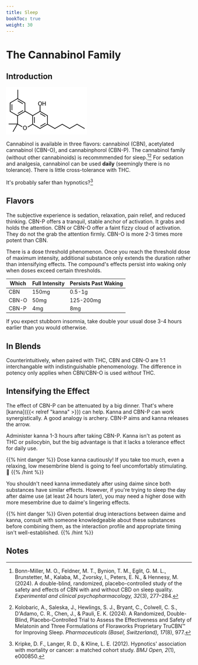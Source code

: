 ```yaml
---
title: Sleep
bookToc: true
weight: 30
---
```


# The Cannabinol Family

## Introduction

[![CBN](cannabinol.webp)](https://en.wikipedia.org/wiki/Cannabinol)

Cannabinol is available in three flavors: cannabinol (CBN), acetylated cannabinol (CBN-O), and cannabinphorol (CBN-P).
The cannabinol family (without other cannabinoids) is recommmended for sleep.[^bonn-miller2024][^kolobaric2024]
For sedation and analgesia, cannabinol can be used **daily** (seemingly there is no tolerance).
There is little cross-tolerance with THC.

It's probably safer than hypnotics?[^kripke2012]

## Flavors

The subjective experience is sedation, relaxation, pain relief, and reduced thinking. CBN-P offers a tranquil, stable anchor of activation. It grabs and holds the attention. CBN or CBN-O offer a faint fizzy cloud of activation. They do not the grab the attention firmly. CBN-O is more 2-3 times more potent than CBN.

There is a dose threshold phenomenon. Once you reach the threshold dose of maximum intensity, additional substance only extends the duration rather than intensifying effects. The compound's effects persist into waking only when doses exceed certain thresholds.

| Which | Full Intensity | Persists Past Waking |
| ----- | -------------- | ----------------  |
| CBN | 150mg | 0.5-1g |
| CBN-O | 50mg | 125-200mg |
| CBN-P | 4mg | 8mg |

If you expect stubborn insomnia, take double your usual dose 3-4 hours earlier than you would otherwise.

## In Blends

Counterintuitively, when paired with THC, CBN and CBN-O are 1:1 interchangable with indistinguishable phenomenology.
The difference in potency only applies when CBN/CBN-O is used *without* THC.

## Intensifying the Effect

The effect of CBN-P can be attenuated by a big dinner. That's where [kanna]({{< relref "kanna" >}}) can help. Kanna and CBN-P can work synergistically. A good analogy is archery. CBN-P aims and kanna releases the arrow.

Administer kanna 1-3 hours after taking CBN-P. Kanna isn't as potent as THC or psilocybin, but the big advantage is that it lacks a tolerance effect for daily use.

{{% hint danger %}}
Dose kanna cautiously! If you take too much, even a relaxing, low mesembrine blend is going to feel uncomfortably stimulating. 🤦
{{% /hint %}}

You shouldn't need kanna immediately after using daime since both substances have similar effects. However, if you're trying to sleep the day after daime use (at least 24 hours later), you may need a higher dose with more mesembrine due to daime's lingering effects.

{{% hint danger %}}
Given potential drug interactions between daime and kanna, consult with someone knowledgeable about these substances before combining them, as the interaction profile and appropriate timing isn't well-established.
{{% /hint %}}

## Notes

[^bonn-miller2024]: Bonn-Miller, M. O., Feldner, M. T., Bynion, T. M., Eglit, G. M. L., Brunstetter, M., Kalaba, M., Zvorsky, I., Peters, E. N., & Hennesy, M. (2024). A double-blind, randomized, placebo-controlled study of the safety and effects of CBN with and without CBD on sleep quality. *Experimental and clinical psychopharmacology, 32*(3), 277–284.

[^kolobaric2024]: Kolobaric, A., Saleska, J., Hewlings, S. J., Bryant, C., Colwell, C. S., D'Adamo, C. R., Chen, J., & Pauli, E. K. (2024). A Randomized, Double-Blind, Placebo-Controlled Trial to Assess the Effectiveness and Safety of Melatonin and Three Formulations of Floraworks Proprietary TruCBN™ for Improving Sleep. *Pharmaceuticals (Basel, Switzerland), 17*(8), 977.

[^kripke2012]: Kripke, D. F., Langer, R. D., & Kline, L. E. (2012). Hypnotics' association with mortality or cancer: a matched cohort study. *BMJ Open, 2*(1), e000850.
